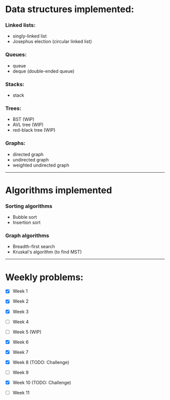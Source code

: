 # Data structures implemented:

### Linked lists:
- singly-linked list
- Josephus election (circular linked list)

### Queues:
- queue
- deque (double-ended queue)

### Stacks:
- stack

### Trees:
- BST (WIP)
- AVL tree (WIP)
- red-black tree (WIP)

### Graphs:
- directed graph
- undirected graph
- weighted undirected graph

---

# Algorithms implemented 

### Sorting algorithms
- Bubble sort
- Insertion sort

### Graph algorithms
- Breadth-first search
- Kruskal's algorithm (to find MST)


---

# Weekly problems:

- [x] Week 1
- [x] Week 2
- [x] Week 3
- [ ] Week 4
- [ ] Week 5 (WIP)
- [x] Week 6
- [x] Week 7
- [x] Week 8 (TODO: Challenge)
- [ ] Week 9
- [x] Week 10 (TODO: Challenge)
- [ ] Week 11



